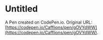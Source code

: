 # Untitled

A Pen created on CodePen.io. Original URL: [https://codepen.io/Cafflions/pen/gOVYdWW](https://codepen.io/Cafflions/pen/gOVYdWW).

